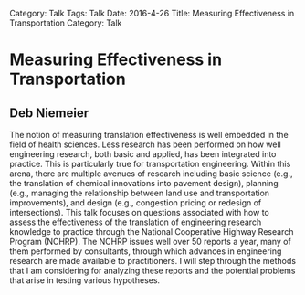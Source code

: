 Category: Talk
Tags: Talk
Date: 2016-4-26
Title:  Measuring Effectiveness in Transportation
Category: Talk

# Measuring Effectiveness in Transportation
## Deb Niemeier</h3>

The notion of measuring translation effectiveness is well embedded in the field of health
sciences. Less research has been performed on how well engineering research, both basic and applied,
has been integrated into practice. This is particularly true for transportation engineering. Within
this arena, there are multiple avenues of research including basic science (e.g., the translation of
chemical innovations into pavement design), planning (e.g., managing the relationship between land
use and transportation improvements), and design (e.g., congestion pricing or redesign of
intersections). This talk focuses on questions associated with how to assess the effectiveness of
the translation of engineering research knowledge to practice through the National Cooperative
Highway Research Program (NCHRP). The NCHRP issues well over 50 reports a year, many of them
performed by consultants, through which advances in engineering research are made available to
practitioners. I will step through the methods that I am considering for analyzing these reports and
the potential problems that arise in testing various hypotheses.
